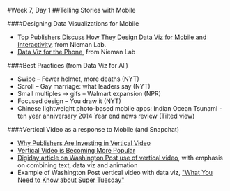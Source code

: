 #Week 7, Day 1
##Telling Stories with Mobile

####Designing Data Visualizations for Mobile

- [Top Publishers Discuss How They Design Data Viz for Mobile and Interactivity](http://www.niemanlab.org/2016/03/small-screens-full-art-despite-their-size-smartphones-open-up-new-opportunities-for-interactives/), from Nieman Lab.
- [Data Viz for the Phone](http://www.niemanlab.org/2014/07/data-visualization-is-good-data-visualization-that-works-on-your-phone-is-better/), from Nieman Lab

####Best Practices (from Data Viz for All)
- Swipe – Fewer helmet, more deaths (NYT)
- Scroll – Gay marriage: what leaders say (NYT)
- Small multiples → gifs – Walmart expansion (NPR)
- Focused design – You draw it (NYT)
- Chinese lightweight photo-based mobile apps:
Indian Ocean Tsunami - ten year anniversary 2014
Year end news review (Tilted view)

####Vertical Video as a response to Mobile (and Snapchat)
- [Why Publishers Are Investing in Vertical Video](https://www.themediabriefing.com/article/vertical-thinking-why-publishers-are-investing-in-vertical-video)
- [Vertical Video is Becoming More Popular](http://www.niemanlab.org/2016/02/vertical-video-is-becoming-more-popular-but-theres-no-consensus-on-the-best-way-to-make-it/?relatedstory)
- [Digiday article on Washington Post use of vertical video](http://digiday.com/publishers/fight-washington-post-embracing-vertical-video/), with emphasis on combining text, data viz and animation
- Example of Washington Post vertical video with data viz, ["What You Need to Know about Super Tuesday"](https://www.washingtonpost.com/video/politics/what-you-need-to-know-about-super-tuesday/2016/02/26/50158184-dcb2-11e5-8210-f0bd8de915f6_video.html)




